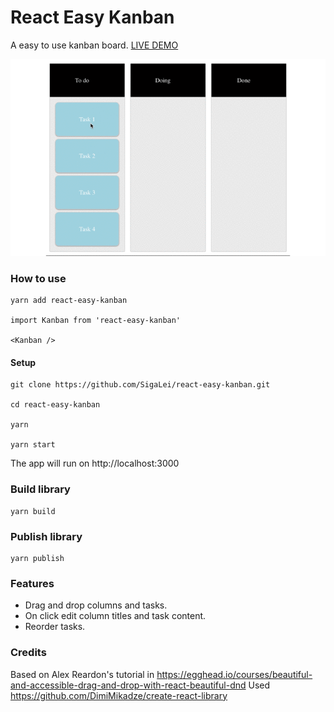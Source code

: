<!-- Description: A easy to use kanban board.  -->

# React Easy Kanban

A easy to use kanban board. [LIVE DEMO](https://sigalei.github.io/react-easy-kanban/)

![react easy kanban example](https://github.com/SigaLei/react-easy-kanban/blob/master/example.gif?raw=true)


### How to use
```shell
yarn add react-easy-kanban

import Kanban from 'react-easy-kanban'

<Kanban />
```

#### Setup

```shell
git clone https://github.com/SigaLei/react-easy-kanban.git

cd react-easy-kanban

yarn

yarn start
```

The app will run on http://localhost:3000

### Build library
```shell
yarn build
```

### Publish library
```shell
yarn publish
```

### Features

* Drag and drop columns and tasks.
* On click edit column titles and task content.
* Reorder tasks.

### Credits
Based on Alex Reardon's tutorial in https://egghead.io/courses/beautiful-and-accessible-drag-and-drop-with-react-beautiful-dnd
Used https://github.com/DimiMikadze/create-react-library